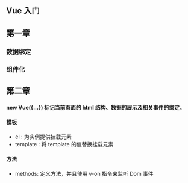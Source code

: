 ## Vue 入门

## 第一章
### 数据绑定
### 组件化

## 第二章
#### new Vue({...}) 标记当前页面的 html 结构、数据的展示及相关事件的绑定。

#### 模板
- el : 为实例提供挂载元素
- template : 将 template 的值替换挂载元素

#### 方法
- methods: 定义方法，并且使用 v-on 指令来监听 Dom 事件

